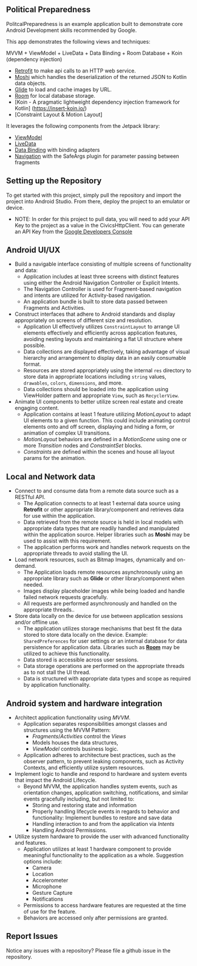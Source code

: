 ## Political Preparedness

PolitcalPreparedness is an example application built to demonstrate core Android Development skills recommended by Google.

This app demonstrates the following views and techniques:

MVVM + ViewModel + LiveData + Data Binding + Room Database + Koin (dependency injection)

* [Retrofit](https://square.github.io/retrofit/) to make api calls to an HTTP web service.
* [Moshi](https://github.com/square/moshi) which handles the deserialization of the returned JSON to Kotlin data objects. 
* [Glide](https://bumptech.github.io/glide/) to load and cache images by URL.
* [Room](https://developer.android.com/training/data-storage/room) for local database storage.
* [Koin - A pragmatic lightweight dependency injection framework for Kotlin] (https://insert-koin.io/)
* [Constraint Layout & Motion Layout]
 
It leverages the following components from the Jetpack library:

* [ViewModel](https://developer.android.com/topic/libraries/architecture/viewmodel)
* [LiveData](https://developer.android.com/topic/libraries/architecture/livedata)
* [Data Binding](https://developer.android.com/topic/libraries/data-binding/) with binding adapters
* [Navigation](https://developer.android.com/topic/libraries/architecture/navigation/) with the SafeArgs plugin for parameter passing between fragments

## Setting up the Repository

To get started with this project, simply pull the repository and import the project into Android Studio. From there, deploy the project to an emulator or device. 

* NOTE: In order for this project to pull data, you will need to add your API Key to the project as a value in the CivicsHttpClient. You can generate an API Key from the [Google Developers Console](https://console.developers.google.com/)

## Android UI/UX
- Build a navigable interface consisting of multiple screens of functionality and data: 
  + Application includes at least three screens with distinct features using either the Android Navigation Controller or Explicit Intents.
  + The Navigation Controller is used for Fragment-based navigation and intents are utilized for Activity-based navigation.
  + An application bundle is built to store data passed between Fragments and Activities.
- Construct interfaces that adhere to Android standards and display appropriately on screens of different size and resolution.
  - Application UI effectively utilizes `ConstraintLayout` to arrange UI elements effectively and efficiently across application features, avoiding nesting layouts and maintaining a flat UI structure where possible.
  - Data collections are displayed effectively, taking advantage of visual hierarchy and arrangement to display data in an easily consumable format.
  - Resources are stored appropriately using the internal `res` directory to store data in appropriate locations including `string` values, `drawables`, `colors`, `dimensions`, and more.
  - Data collections should be loaded into the application using ViewHolder pattern and appropriate `View`, such as `RecyclerView`.
- Animate UI components to better utilize screen real estate and create engaging content.
  - Application contains at least 1 feature utilizing *MotionLayout* to adapt UI elements to a given function. This could include animating control elements onto and off screen, displaying and hiding a form, or animation of complex UI transitions.
  - *MotionLayout* behaviors are defined in a *MotionScene* using one or more *Transition* nodes and *ConstraintSet* blocks.
  - *Constraints* are defined within the scenes and house all layout params for the animation.

## Local and Network data

- Connect to and consume data from a remote data source such as a RESTful API.
  - The Application connects to at least 1 external data source using **Retrofit** or other appropriate library/component and retrieves data for use within the application.
  - Data retrieved from the remote source is held in local models with appropriate data types that are readily handled and manipulated within the application source. Helper libraries such as **Moshi** may be used to assist with this requirement.
  - The application performs work and handles network requests on the appropriate threads to avoid stalling the UI.
- Load network resources, such as Bitmap Images, dynamically and on-demand.
  - The Application loads remote resources asynchronously using an appropriate library such as **Glide** or other library/component when needed.
  - Images display placeholder images while being loaded and handle failed network requests gracefully.
  - All requests are performed asynchronously and handled on the appropriate threads..
- Store data locally on the device for use between application sessions and/or offline use.
  - The application utilizes storage mechanisms that best fit the data stored to store data locally on the device. Example: `SharedPreferences` for user settings or an internal database for data persistence for application data. Libraries such as **[Room](https://developer.android.com/topic/libraries/architecture/room)** may be utilized to achieve this functionality.
  - Data stored is accessible across user sessions.
  - Data storage operations are performed on the appropriate threads as to not stall the UI thread.
  - Data is structured with appropriate data types and scope as required by application functionality.

## Android system and hardware integration

- Architect application functionality using *MVVM*.
  - Application separates responsibilities amongst classes and structures using the MVVM Pattern:
    - *Fragments*/*Activities* control the *Views*
    - Models houses the data structures,
    - *ViewModel* controls business logic.
  - Application adheres to architecture best practices, such as the observer pattern, to prevent leaking components, such as Activity Contexts, and efficiently utilize system resources.
- Implement logic to handle and respond to hardware and system events that impact the Android Lifecycle.
  - Beyond MVVM, the application handles system events, such as orientation changes, application switching, notifications, and similar events gracefully including, but not limited to:
    - Storing and restoring state and information
    - Properly handling lifecycle events in regards to behavior and functionality: Implement bundles to restore and save data
    - Handling interaction to and from the application via *Intents*
    - Handling Android Permissions.
- Utilize system hardware to provide the user with advanced functionality and features.
  - Application utilizes at least 1 hardware component to provide meaningful functionality to the application as a whole. Suggestion options include:
    - Camera
    - Location
    - Accelerometer
    - Microphone
    - Gesture Capture
    - Notifications
  - Permissions to access hardware features are requested at the time of use for the feature.
  - Behaviors are accessed only after permissions are granted.
 
## Report Issues
Notice any issues with a repository? Please file a github issue in the repository.
